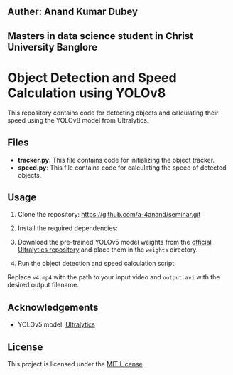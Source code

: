 ## Auther: Anand Kumar Dubey
## Masters in data science student in Christ University Banglore

# Object Detection and Speed Calculation using YOLOv8

This repository contains code for detecting objects and calculating their speed using the YOLOv8 model from Ultralytics.

## Files

- **tracker.py**: This file contains code for initializing the object tracker.
- **speed.py**: This file contains code for calculating the speed of detected objects.

## Usage

1. Clone the repository:
   https://github.com/a-4anand/seminar.git


2. Install the required dependencies:


3. Download the pre-trained YOLOv5 model weights from the [official Ultralytics repository](https://github.com/ultralytics/yolov5) and place them in the `weights` directory.

4. Run the object detection and speed calculation script:


Replace `v4.mp4` with the path to your input video and `output.avi` with the desired output filename.

## Acknowledgements

- YOLOv5 model: [Ultralytics](https://github.com/ultralytics/yolov5)

## License

This project is licensed under the [MIT License](LICENSE).

   

